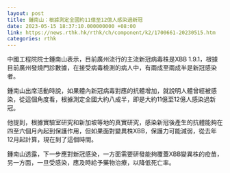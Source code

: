 ```yaml
---
layout: post
title: 鍾南山：根據測定全國約11億至12億人感染過新冠
date: 2023-05-15 18:37:10.000000000 +08:00
link: https://news.rthk.hk/rthk/ch/component/k2/1700661-20230515.htm
categories: rthk
---
```


中國工程院院士鍾南山表示，目前廣州流行的主流新冠病毒株是XBB 1.9.1，根據目前廣州發燒門診數據，在接受病毒檢測的病人中，有兩成至兩成半是新冠感染者。

鍾南山出席活動時說，如果體內新冠病毒對應的抗體增加，就說明人體曾經被感染，從這個角度看，根據測定全國大約八成半，即是大約11億至12億人感染過新冠。

他提到，根據實驗室研究和新加坡等地的真實研究，感染新冠後產生的抗體能夠在四至六個月內起到保護作用，但如果面對變異株XBB，保護力可能減弱，從去年12月起計算，現在到了這個時間。

鍾南山透露，下一步應對新冠感染，一方面需要研發能夠覆蓋XBB變異株的疫苗，另一方面，一旦受感染，應及時給予藥物治療，以降低死亡率。
